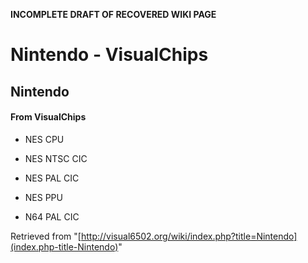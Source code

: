 **INCOMPLETE DRAFT OF RECOVERED WIKI PAGE**

# Nintendo - VisualChips

## Nintendo

#### From VisualChips

- NES CPU
- NES NTSC CIC
- NES PAL CIC
- NES PPU

- N64 PAL CIC

Retrieved from "[http://visual6502.org/wiki/index.php?title=Nintendo](index.php-title-Nintendo)"

